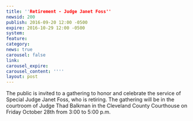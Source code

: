 ```yaml
---
title: ''Retirement - Judge Janet Foss''
newsid: 200
publish: 2016-09-20 12:00 -0500
expire: 2016-10-29 12:00 -0500
system: 
feature: 
category: 
news: true
carousel: false
link: 
carousel_expire: 
carousel_content: ''''
layout: post
---
```

<p>The public is invited to a gathering to honor and celebrate the service of Special Judge Janet Foss, who is retiring. The gathering will be in the courtroom of Judge Thad Balkman in the Cleveland County Courthouse on Friday October 28th from 3:00 to 5:00 p.m.</p>